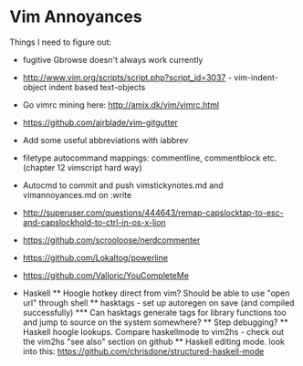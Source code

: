 # Vim Annoyances

Things I need to figure out:

* fugitive Gbrowse doesn't always work currently
* http://www.vim.org/scripts/script.php?script_id=3037 - vim-indent-object indent based text-objects
* Go vimrc mining here: http://amix.dk/vim/vimrc.html
* https://github.com/airblade/vim-gitgutter
* Add some useful abbreviations with iabbrev
* filetype autocommand mappings: commentline, commentblock etc. (chapter 12 vimscript hard way)
* Autocmd to commit and push vimstickynotes.md and vimannoyances.md on :write 
* http://superuser.com/questions/444643/remap-capslocktap-to-esc-and-capslockhold-to-ctrl-in-os-x-lion
* https://github.com/scrooloose/nerdcommenter
* https://github.com/Lokaltog/powerline
* https://github.com/Valloric/YouCompleteMe

* Haskell 
** Hoogle hotkey direct from vim? Should be able to use "open url" through shell
** hasktags - set up autoregen on save (and compiled successfully)
*** Can hasktags generate tags for library functions too and jump to source
on the system somewhere?
** Step debugging?
** Haskell hoogle lookups. Compare haskellmode to vim2hs - check out the vim2hs "see also" section on github
** Haskell editing mode. look into this: https://github.com/chrisdone/structured-haskell-mode

